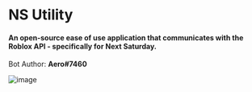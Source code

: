 # NS Utility
#### An open-source ease of use application that communicates with the Roblox API - specifically for Next Saturday.
Bot Author: **Aero#7460**

![image](https://user-images.githubusercontent.com/78659866/158257236-bde26469-3b7f-41cd-bcaf-554f981a79a7.png)
